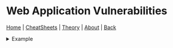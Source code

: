 # Web Application Vulnerabilities
[Home](../index.md) | [CheatSheets](../cheatsheets.md) | [Theory](../theory.md) | [About](../about.md) | [Back](../theory.md)

<details>
<summary>Example</summary>
<ul><li>Access Control Vulnerabilities</li>
  <li><a href="./accesscontrol/jwtattacks.md">JWT Attacks</a></li></ul>
</details>
